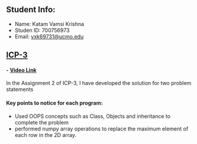 ## Student Info:
- Name: Katam Vamsi Krishna
- Studen ID: 700756973
- Email: vxk69731@ucmo.edu

## [ICP-3](https://github.com/kvamsi7/mscs/blob/mscs_nn/CS5720-Neural%20Network%20and%20Deep%20Learning/Assignments/ICP-3/ICP-3.ipynb)
 #### - [Video Link](https://drive.google.com/file/d/1YKveeErvoszbvHzWBLAZCW6c8jdglNNP/view?usp=sharing)

 In the Assignment 2 of ICP-3, I have developed the solution for two problem statements

#### Key points to notice for each program:
  - Used OOPS concepts such as Class, Objects and inheritance to complete the problem
  - performed numpy array operations to replace the maximum element of each row in the 2D array.


